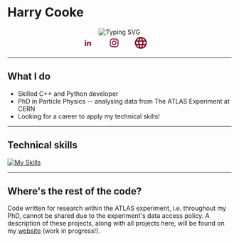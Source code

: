 # Harry Cooke
<p align="center">
<!-- typing banner -->
<img src="https://readme-typing-svg.demolab.com?font=Iosevka&weight=900&size=24&duration=4000&pause=500&color=800020&center=true&vCenter=true&random=false&width=435&height=30&lines=Experienced+C%2B%2B%2FPython+developer;10%2B+years+of+programming+experience;PhD+Particle+Physics" alt="Typing SVG"/>
<br>
<!-- socials -->
<a href="https://www.linkedin.com/in/harry-cooke-5507512a5/"><img width="32px" alt="LinkedIn" title="LinkedIn" src="resources/linkedin.png"/></a>
&#8287;&#8287;&#8287;&#8287;&#8287;
<a href="https://www.instagram.com/hazza4569/"><img width="32px" alt="Instagram" title="Instagram" src="resources/instagram.png"/></a>
&#8287;&#8287;&#8287;&#8287;&#8287;
<a href="https://hazza4569.github.io/web-portfolio/"><img width="32px" alt="Website" title="Website" src="resources/web.png"/></a>
&#8287;&#8287;&#8287;&#8287;&#8287;
</p>

---

## What I do

 - Skilled C++ and Python developer
 - PhD in Particle Physics -- analysing data from The ATLAS Experiment at CERN
 - Looking for a career to apply my technical skills!

---

## Technical skills
[![My Skills](https://skillicons.dev/icons?i=cpp,c,py,bash,js,html,css,cmake,git,linux,latex,vim,ai)](https://skillicons.dev)

---

## Where's the rest of the code?

Code written for research within the ATLAS experiment, i.e. throughout my PhD, cannot be shared due to the experiment's data access policy. A description of these projects, along with all projects here, will be found on my [website](https://hazza4569.github.io/web-portfolio) (work in progress!).
